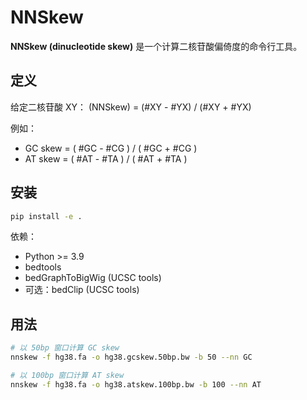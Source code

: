 # NNSkew

**NNSkew (dinucleotide skew)** 是一个计算二核苷酸偏倚度的命令行工具。

## 定义
给定二核苷酸 XY：
(NNSkew) = (#XY - #YX) / (#XY + #YX)

例如：
- GC skew = ( #GC - #CG ) / ( #GC + #CG )
- AT skew = ( #AT - #TA ) / ( #AT + #TA )

## 安装
```bash
pip install -e .
```

依赖：
- Python >= 3.9
- bedtools
- bedGraphToBigWig (UCSC tools)
- 可选：bedClip (UCSC tools)

## 用法
```bash
# 以 50bp 窗口计算 GC skew
nnskew -f hg38.fa -o hg38.gcskew.50bp.bw -b 50 --nn GC

# 以 100bp 窗口计算 AT skew
nnskew -f hg38.fa -o hg38.atskew.100bp.bw -b 100 --nn AT
```
